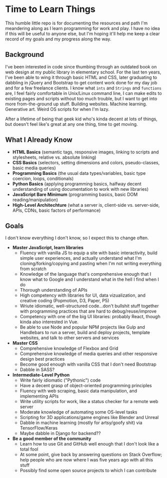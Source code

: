 # Time to Learn Things
This humble little repo is for documenting the resources and path I'm meandering along as I learn programming for work and play. I have no idea if this will be useful to anyone else, but I'm hoping it'll help me keep a clear record of my goals and my progress along the way.

## Background
I've been interested in code since thumbing through an outdated book on web design at my public library in elementary school. For the last ten years, I've been able to wing it through basic HTML and CSS, later graduating to dabbling in jQuery and Bootstrap to get content work done for my day job and for a few freelance clients. I know what `ints` and `Strings` and `functions` are, I feel fairly comfortable in Unix/Linux command line, I can make edits to existing pages and scripts without too much trouble, but I want to get into more from-the-ground up stuff. Building websites. Machine learning. Generative art. Weird OS scripts for when I'm lazy.

After a lifetime of being that geek kid who's kinda decent at lots of things, but doesn't feel like's great at any one thing, time to get moving.

## What I Already Know
* **HTML Basics** (semantic tags, responsive images, linking to scripts and stylesheets, relative vs. absolute linking)
* **CSS Basics** (selectors, setting dimensions and colors, pseudo-classes, basic media queries)
* **Programming Basics** (the usual data types/variables, basic type coercion, loops, conditionals)
* **Python Basics** (applying programming basics, halfway decent understanding of using documentation to work with new libraries)
* **JavaScript Bare Minimum** (programming basics, basic DOM reading/manipulation)
* **High-Level Architechture** (what a server is, client-side vs. server-side, APIs, CDNs, basic factors of performance)

## Goals
I don't know everything I don't know, so I expect this to change often.
* **Master JavaScript, learn libraries**
  * Fluency with vanilla JS to equip a site with basic interactivity, build simple user experiences, and actually understand what I'm cloning/forking/copying and pasting when I'm not writing everything from scratch
  * Knowledge of the language that's comprehensive enough that I know what to Google and I understand what in the hell I find when I do
  * Thorough understanding of APIs
  * High competency with libraries for UI, data vizualization, and creative coding (Popmotion, D3, Paper, P5)
  * Wriute idiomatic, well-structured code...don't bullshit stuff together with programming practices that are hard to debug/reuse/improve
  * Competency with one of the big UI libraries: probably React, though kinda also interested in Vue.
  * Be able to use Node and popular NPM projects like Gulp and Handlebars to run a server, build and deploy projects, template websites, and talk to other servers and services
* **Master CSS**
  * Comprehensive knowledge of Flexbox and Grid
  * Comprehensive knowledge of media queries and other responsive design best practices
  * Become good enough with vanilla CSS that I don't need Bootstrap
  * Dabble in SASS?
* **Intermediate-Level Python**
  * Write fairly idiomatic ("Pythonic") code
  * Have a decent grasp of object-oriented programming principles
  * Fluency with web scraping, basic data manipulation, and implementing APIs
  * Write utility scripts for work, like a status checker for a remote web server
  * Moderate knowledge of automating some OS-level tasks
  * Scripting for 3D applications/game engines like Blender and Unreal
  * Dabble in machine learning (mostly for artsy/goofy shit) via TensorFlow/Keras
  * Maybe dabble in Django for backend??
* **Be a good member of the community**
  * Learn how to use Git and GitHub well enough that I don't look like a total fool
  * At some point, give back by answering questions on Stack Overflow; help people who are now where I was five years ago with all this stuff
  * Possibly find some open source projects to which I can contribute
